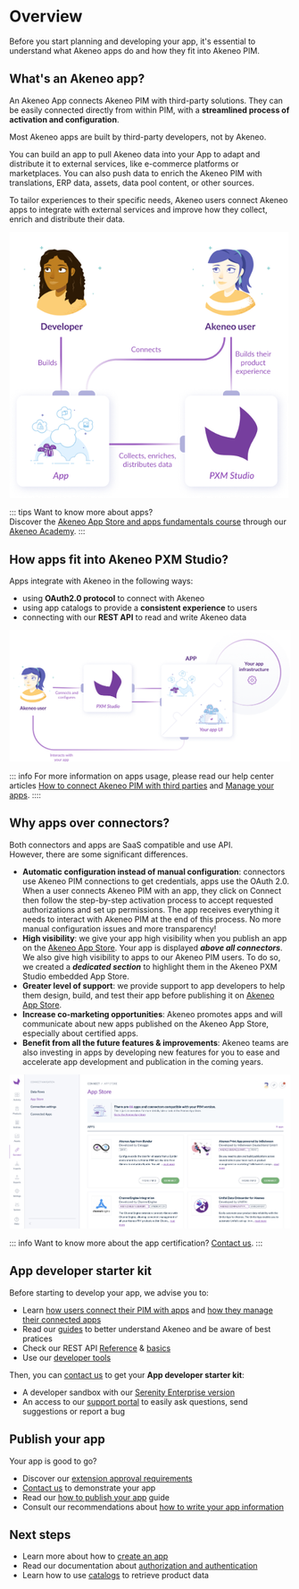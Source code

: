 # Overview

Before you start planning and developing your app, it's essential to understand what Akeneo apps do and how they fit into Akeneo PIM.

## What's an Akeneo app?

An Akeneo App connects Akeneo PIM with third-party solutions. They can be easily connected directly from within PIM, with a **streamlined process of activation and configuration**.

Most Akeneo apps are built by third-party developers, not by Akeneo.

You can build an app to pull Akeneo data into your App to adapt and distribute it to external services, like e-commerce platforms or marketplaces. You can also push data to enrich the Akeneo PIM with translations, ERP data, assets, data pool content, or other sources.

To tailor experiences to their specific needs, Akeneo users connect Akeneo apps to integrate with external services and improve how they collect, enrich and distribute their data.

<img class="img-responsive in-article" alt="What's an app schema" src="../img/apps/whats-an-app.png" style="width: 500px;">

::: tips 
Want to know more about apps?  
Discover the [Akeneo App Store and apps fundamentals course](https://akademy.akeneo.com/akeneo-app-store-apps-fundamentals) through our [Akeneo Academy](https://akademy.akeneo.com/).
:::

## How apps fit into Akeneo PXM Studio?

Apps integrate with Akeneo in the following ways:

- using **OAuth2.0 protocol** to connect with Akeneo
- using app catalogs to provide a **consistent experience** to users
- connecting with our **REST API** to read and write Akeneo data

![App in Akeneo PXM Studio](../img/apps/apps-fit-akeneo.png)

::: info
For more information on apps usage, please read our help center articles
[How to connect Akeneo PIM with third parties](https://help.akeneo.com/pim/serenity/articles/how-to-connect-my-pim-with-apps.html)
and [Manage your apps](https://help.akeneo.com/pim/serenity/articles/manage-your-apps.html).
::::


## Why apps over connectors?

Both connectors and apps are SaaS compatible and use API.  
However, there are some significant differences.

- **Automatic configuration instead of manual configuration**: connectors use Akeneo PIM connections to get credentials, apps use the OAuth 2.0. When a user connects Akeneo PIM with an app, they click on Connect then follow the step-by-step activation process to accept requested authorizations and set up permissions. The app receives everything it needs to interact with Akeneo PIM at the end of this process.  No more manual configuration issues and more transparency!
- **High visibility**: we give your app high visibility when you publish an app on the [Akeneo App Store](https://apps.akeneo.com/). Your app is displayed ***above all connectors***. We also give high visibility to apps to our Akeneo PIM users. To do so, we created a ***dedicated section*** to highlight them in the Akeneo PXM Studio embedded App Store.
- **Greater level of support**: we provide support to app developers to help them design, build, and test their app before publishing it on [Akeneo App Store](https://apps.akeneo.com/).
- **Increase co-marketing opportunities**: Akeneo promotes apps and will communicate about new apps published on the Akeneo App Store, especially about certified apps. 
- **Benefit from all the future features & improvements**: Akeneo teams are also investing in apps by developing new features for you to ease and accelerate app development and publication in the coming years. 

![PIM App Store](../img/apps/pim-marketplace-with-apps.png)

::: info 
Want to know more about the app certification? [Contact us](https://www.akeneo.com/contact/). 
:::


## App developer starter kit

Before starting to develop your app, we advise you to: 
- Learn [how users connect their PIM with apps](https://help.akeneo.com/pim/serenity/articles/how-to-connect-my-pim-with-apps.html) and [how they manage their connected apps](https://help.akeneo.com/pim/serenity/articles/manage-your-apps.html)
- Read our [guides](/apps/app-concepts-and-use-cases.html) to better understand Akeneo and be aware of best pratices
- Check our REST API [Reference](https://api.akeneo.com/api-reference-index.html) & [basics](https://api.akeneo.com/documentation/introduction.html)
- Use our [developer tools](https://api.akeneo.com/apps/app-developer-tools.html)

Then, you can [contact us](https://www.akeneo.com/contact/) to get your **App developer starter kit**: 
- A developer sandbox with our [Serenity Enterprise version](https://help.akeneo.com/pim/serenity/versions-in-detail.html)
- An access to our [support portal](https://apps-support.akeneo.com/) to easily ask questions, send suggestions or report a bug

## Publish your app

Your app is good to go? 

- Discover our [extension approval requirements](https://apps.akeneo.com/extensions-approval-requirements)
- [Contact us](https://www.akeneo.com/contact/) to demonstrate your app
- Read our [how to publish your app](https://apps.akeneo.com/how-submit-extension-akeneo-app-store) guide
- Consult our recommendations about [how to write your app information](https://apps.akeneo.com/how-write-akeneo-app-store-extension-information)

## Next steps

- Learn more about how to [create an app](/tutorials/how-to-get-your-app-token.html#how-to-get-app-token)
- Read our documentation about [authorization and authentication](/apps/authentication-and-authorization.html)
- Learn how to use [catalogs](/apps/catalogs.html) to retrieve product data
